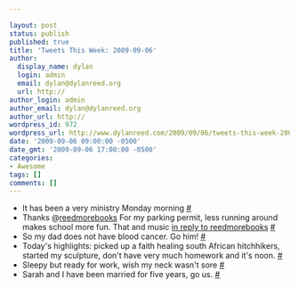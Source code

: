 ```yaml
---

layout: post
status: publish
published: true
title: 'Tweets This Week: 2009-09-06'
author:
  display_name: dylan
  login: admin
  email: dylan@dylanreed.org
  url: http://
author_login: admin
author_email: dylan@dylanreed.org
author_url: http://
wordpress_id: 972
wordpress_url: http://www.dylanreed.com/2009/09/06/tweets-this-week-2009-09-06/
date: '2009-09-06 09:00:00 -0500'
date_gmt: '2009-09-06 17:00:00 -0500'
categories:
- Awesome
tags: []
comments: []
---
```


  * It has been a very ministry Monday morning [#][1]
  * Thanks @[reedmorebooks][2] For my parking permit, less running around makes school more fun. That and music [in reply to reedmorebooks][3] [#][4]
  * So my dad does not have blood cancer. Go him! [#][5]
  * Today's highlights: picked up a faith healing south African hitchhikers, started my sculpture, don't have very much homework and it's noon. [#][6]
  * Sleepy but ready for work, wish my neck wasn't sore [#][7]
  * Sarah and I have been married for five years, go us. [#][8]
  


   [1]: http://twitter.com/awesomeguy/statuses/3665446695
   [2]: http://twitter.com/reedmorebooks
   [3]: http://twitter.com/reedmorebooks/statuses/3514630721
   [4]: http://twitter.com/awesomeguy/statuses/3667758085
   [5]: http://twitter.com/awesomeguy/statuses/3670130276
   [6]: http://twitter.com/awesomeguy/statuses/3693524853
   [7]: http://twitter.com/awesomeguy/statuses/3698001483
   [8]: http://twitter.com/awesomeguy/statuses/3756544429

